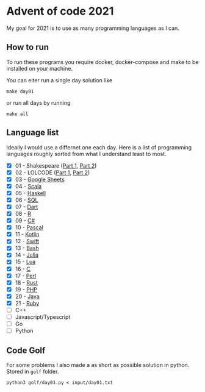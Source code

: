 # Advent of code 2021

My goal for 2021 is to use as many programming languages as I can.

## How to run

To run these programs you require docker, docker-compose and make to be installed on your machine.

You can eiter run a single day solution like
```
make day01
```
or run all days by running
```
make all
```

## Language list

Ideally I would use a differnet one each day. Here is a list of programming languages roughly
sorted from what I understand least to most.

- [x] 01 - Shakespeare ([Part 1](https://github.com/MKolman/advent-of-code/blob/main/2021/solutions/day01_1.spl), [Part 2](https://github.com/MKolman/advent-of-code/blob/main/2021/solutions/day01_2.spl))
- [x] 02 - LOLCODE ([Part 1](https://github.com/MKolman/advent-of-code/blob/main/2021/solutions/day02_1.lol), [Part 2](https://github.com/MKolman/advent-of-code/blob/main/2021/solutions/day02_2.lol))
- [x] 03 - [Google Sheets](https://docs.google.com/spreadsheets/d/1VV2_DT8vGQxzXnMW4ANaw7kSrRkH3nsDQpm2YpHVAQA/edit#gid=0)
- [x] 04 - [Scala](https://github.com/MKolman/advent-of-code/blob/main/2021/solutions/day04.scala)
- [x] 05 - [Haskell](https://github.com/MKolman/advent-of-code/blob/main/2021/solutions/day05.hs)
- [x] 06 - [SQL](https://github.com/MKolman/advent-of-code/blob/main/2021/solutions/day06.sql)
- [x] 07 - [Dart](https://github.com/MKolman/advent-of-code/blob/main/2021/solutions/day07.dart)
- [x] 08 - [R](https://github.com/MKolman/advent-of-code/blob/main/2021/solutions/day08.r)
- [x] 09 - [C#](https://github.com/MKolman/advent-of-code/blob/main/2021/solutions/day09.cs)
- [x] 10 - [Pascal](https://github.com/MKolman/advent-of-code/blob/main/2021/solutions/day10.pas)
- [x] 11 - [Kotlin](https://github.com/MKolman/advent-of-code/blob/main/2021/solutions/day11.kt)
- [x] 12 - [Swift](https://github.com/MKolman/advent-of-code/blob/main/2021/solutions/day12.swift)
- [x] 13 - [Bash](https://github.com/MKolman/advent-of-code/blob/main/2021/solutions/day13.sh)
- [x] 14 - [Julia](https://github.com/MKolman/advent-of-code/blob/main/2021/solutions/day14.jl)
- [x] 15 - [Lua](https://github.com/MKolman/advent-of-code/blob/main/2021/solutions/day15.lua)
- [x] 16 - [C](https://github.com/MKolman/advent-of-code/blob/main/2021/solutions/day16.c)
- [x] 17 - [Perl](https://github.com/MKolman/advent-of-code/blob/main/2021/solutions/day17.pl)
- [x] 18 - [Rust](https://github.com/MKolman/advent-of-code/blob/main/2021/solutions/day18.rs)
- [x] 19 - [PHP](https://github.com/MKolman/advent-of-code/blob/main/2021/solutions/day19.php)
- [x] 20 - [Java](https://github.com/MKolman/advent-of-code/blob/main/2021/solutions/day20.java)
- [x] 21 - [Ruby](https://github.com/MKolman/advent-of-code/blob/main/2021/solutions/day21.rb)
- [ ] C++
- [ ] Javascript/Typescript
- [ ] Go
- [ ] Python

## Code Golf
For some problems I also made a as short as possible solution in python. Stored in `golf` folder.
```
python3 golf/day01.py < input/day01.txt
```

